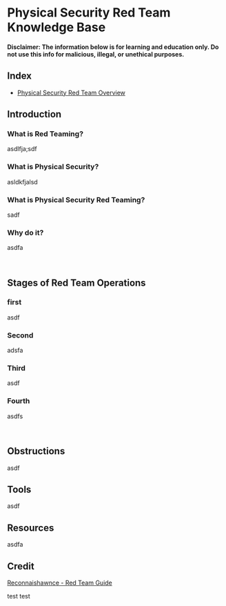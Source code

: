 # Physical Security Red Team Knowledge Base

#### Disclaimer: The information below is for learning and education only. Do not use this info for malicious, illegal, or unethical purposes.

## Index
- [Physical Security Red Team Overview](#introduction)

## Introduction
### What is Red Teaming?

asdlfja;sdf

### What is Physical Security?

asldkfjalsd

### What is Physical Security Red Teaming?

sadf

### Why do it?

asdfa

<br/>

## Stages of Red Team Operations

### first

asdf

### Second

adsfa

### Third

asdf

### Fourth

asdfs

<br/>

## Obstructions

asdf

## Tools

asdf

## Resources

asdfa

## Credit

[Reconnaishawnce - Red Team Guide](https://github.com/Reconnaishawnce/Red-Team/tree/main?tab=readme-ov-file#introduction)

test test 